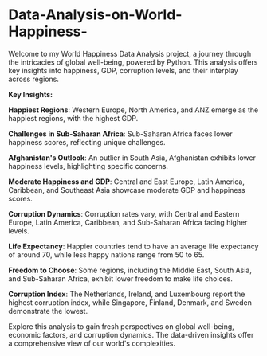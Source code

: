 # Data-Analysis-on-World-Happiness-

Welcome to my World Happiness Data Analysis project, a journey through the intricacies of global well-being, powered by Python. This analysis offers key insights into happiness, GDP, corruption levels, and their interplay across regions.

**Key Insights:**

**Happiest Regions**: Western Europe, North America, and ANZ emerge as the happiest regions, with the highest GDP.

**Challenges in Sub-Saharan Africa**: Sub-Saharan Africa faces lower happiness scores, reflecting unique challenges.

**Afghanistan's Outlook**: An outlier in South Asia, Afghanistan exhibits lower happiness levels, highlighting specific concerns.

**Moderate Happiness and GDP**: Central and East Europe, Latin America, Caribbean, and Southeast Asia showcase moderate GDP and happiness scores.

**Corruption Dynamics**: Corruption rates vary, with Central and Eastern Europe, Latin America, Caribbean, and Sub-Saharan Africa facing higher levels.

**Life Expectancy**: Happier countries tend to have an average life expectancy of around 70, while less happy nations range from 50 to 65.

**Freedom to Choose**: Some regions, including the Middle East, South Asia, and Sub-Saharan Africa, exhibit lower freedom to make life choices.

**Corruption Index**: The Netherlands, Ireland, and Luxembourg report the highest corruption index, while Singapore, Finland, Denmark, and Sweden demonstrate the lowest.

Explore this analysis to gain fresh perspectives on global well-being, economic factors, and corruption dynamics. The data-driven insights offer a comprehensive view of our world's complexities.
